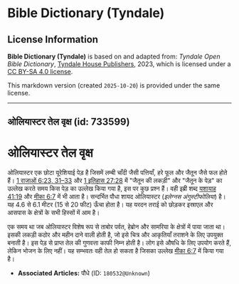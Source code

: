 # Bible Dictionary (Tyndale)

## License Information

**Bible Dictionary (Tyndale)** is based on and adapted from: _Tyndale Open Bible Dictionary_, [Tyndale House Publishers](https://tyndaleopenresources.com/), 2023, which is licensed under a [CC BY-SA 4.0 license](https://creativecommons.org/licenses/by-sa/4.0/legalcode.en).

This markdown version (created `2025-10-20`) is provided under the same license.



--------------------------------

## ओलियास्टर तेल वृक्ष (id: 733599)

ओलियास्टर तेल वृक्ष
===================

ओलियास्टर एक छोटा यूरेशियाई पेड़ है जिसमें लम्बी चाँदी जैसी पत्तियाँ, हरे फूल और जैतून जैसे फल होते हैं। [1 राजाओं 6:23, 31–33](https://ref.ly/1Kgs6:23,1Kgs6:31-1Kgs6:33) और [1 इतिहास 27:28](https://ref.ly/1Chr27:28) में "जैतून की लकड़ी" और "जैतून के पेड़" का उल्लेख करते समय किस पेड़ का उल्लेख किया गया है, इस पर कुछ प्रश्न हैं। वही इब्री शब्द [यशायाह 41:19](https://ref.ly/Isa41:19) और [मीका 6:7](https://ref.ly/Mic6:7) में भी आता है। सन्दर्भित पौधा शायद ओलियास्टर (*इलेग्नस अंगुस्टीफोलिया*) है। यह 4\.6 से 6\.1 मीटर (15 से 20 फीट) ऊँचा होता है। यह यरदन तराई को छोड़कर इस्राएल और आसपास के क्षेत्रों के सभी हिस्सों में आम है।

एक समय था जब ओलियास्टर विशेष रूप से ताबोर पर्वत, हेब्रोन और सामरिया के क्षेत्रों में पाया जाता था। इसकी लकड़ी कठोर और महीन दाने वाली होती है, जो इसे चित्र और आकृतियाँ तराशने के लिए उपयुक्त बनाती है। इस पेड़ से प्राप्त तेल की गुणवत्ता काफी निम्न होती है। लोग इसे औषधि के लिए उपयोग करते हैं, लेकिन भोजन के लिए नहीं। यह सम्भवतः वही तेल हो सकता है जिसका उल्लेख [मीका 6:7](https://ref.ly/Mic6:7) में किया गया है।

* **Associated Articles:** पौधे (ID: `180532@Unknown`)

